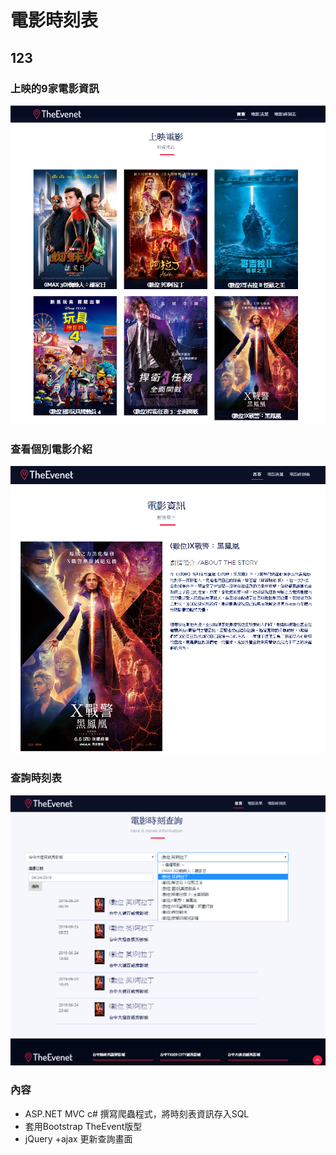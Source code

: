 # 電影時刻表
## 123

### 上映的9家電影資訊
![](https://github.com/npcenthusiasm/MovieCrawler/blob/master/Movie1.png)
### 查看個別電影介紹
![](https://github.com/npcenthusiasm/MovieCrawler/blob/master/Movie3.png)
### 查詢時刻表
![](https://github.com/npcenthusiasm/MovieCrawler/blob/master/Movie2.png)

### 內容
- ASP.NET MVC c# 撰寫爬蟲程式，將時刻表資訊存入SQL
- 套用Bootstrap TheEvent版型
- jQuery +ajax 更新查詢畫面
